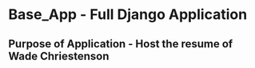# Base_App - **Full Django Application**
## Purpose of Application - **Host the resume of Wade Chriestenson**
